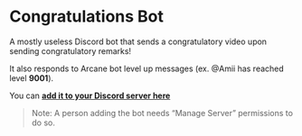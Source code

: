 # Congratulations Bot

A mostly useless Discord bot that sends a congratulatory video upon sending congratulatory remarks!

It also responds to Arcane bot level up messages (ex. @Amii has reached level **9001**).

You can **[add it to your Discord server here](https://discord.com/oauth2/authorize?client_id=848223603106381844&permissions=68608&scope=bot)**

> Note: A person adding the bot needs “Manage Server” permissions to do so.
